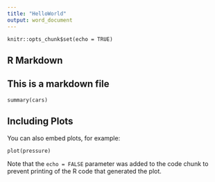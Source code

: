 ```yaml
---
title: "HelloWorld"
output: word_document
---
```


```{r setup, include=FALSE}
knitr::opts_chunk$set(echo = TRUE)
```

## R Markdown

## This is a markdown file

```{r cars}
summary(cars)
```

## Including Plots

You can also embed plots, for example:

```{r pressure, echo=FALSE}
plot(pressure)
```

Note that the `echo = FALSE` parameter was added to the code chunk to prevent printing of the R code that generated the plot.
